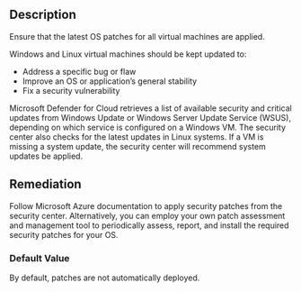 ## Description

Ensure that the latest OS patches for all virtual machines are applied.

Windows and Linux virtual machines should be kept updated to:
- Address a specific bug or flaw
- Improve an OS or application’s general stability
- Fix a security vulnerability

Microsoft Defender for Cloud retrieves a list of available security and critical updates from Windows Update or Windows Server Update Service (WSUS), depending on which service is configured on a Windows VM. The security center also checks for the latest updates in Linux systems. If a VM is missing a system update, the security center will recommend system updates be applied.

## Remediation

Follow Microsoft Azure documentation to apply security patches from the security center. Alternatively, you can employ your own patch assessment and management tool to periodically assess, report, and install the required security patches for your OS.

### Default Value

By default, patches are not automatically deployed.
